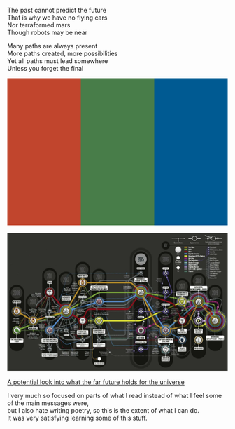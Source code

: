 The past cannot predict the future  
That is why we have no flying cars  
Nor terraformed mars  
Though robots may be near  
  
Many paths are always present  
More paths created, more possibilities  
Yet all paths must lead somewhere  
Unless you forget the final  

![Tricolor flag with the colors red, green, and blue symbolic of the three stages of terraforming mars, taken from the novels red mars, green mars, blue mars. This is the semi-unofficial flag of mars.](fom.png)

![Timeline of each main characters appearances in the Marvel Cinematic Universe leading up to Avengers Endgame, forming a complicated interlaced web](avgtl.jpg)

[A potential look into what the far future holds for the universe](https://youtu.be/uD4izuDMUQA?si=sKaZg5ULFVCEUP9K)
  
I very much so focused on parts of what I read instead of what I feel some of the main messages were,  
but I also hate writing poetry, so this is the extent of what I can do.  
It was very satisfying learning some of this stuff.
